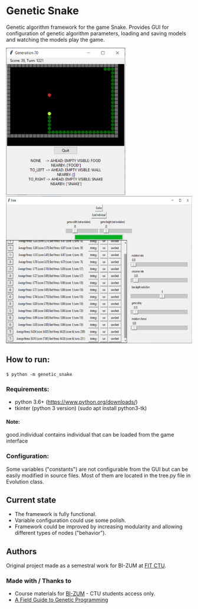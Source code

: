# Genetic Snake
Genetic algorithm framework for the game Snake. Provides GUI for configuration of genetic algorithm parameters, loading and saving models and watching the models play the game.

<img src="game_sample.png" alt="Game GUI" height="400"/>
<img src="interface_sample.png" alt="Interface GUI" height="400"/>

## How to run:
```$ python -m genetic_snake```

### Requirements:
- python 3.6+ (https://www.python.org/downloads/)
- tkinter (python 3 version) (sudo apt install python3-tk)

#### Note:
good.individual contains individual that can be loaded from the game interface

### Configuration:
Some variables ("constants") are not configurable from the GUI but can be easily modified in source files. Most of them are located in the tree.py file in Evolution class.

## Current state
- The framework is fully functional.
- Variable configuration could use some polish.
- Framework could be improved by increasing modularity and allowing different types of nodes ("behavior").

## Authors
Original project made as a semestral work for BI-ZUM at [FIT CTU](https://fit.cvut.cz/en).

### Made with / Thanks to
- Course materials for [BI-ZUM](https://courses.fit.cvut.cz/BI-ZUM/) - CTU students access only.
- [A Field Guide to Genetic Programming](http://www.gp-field-guide.org.uk/)
